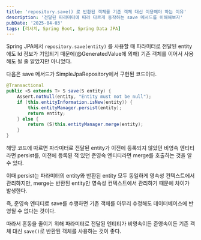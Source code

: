 ```yaml
---
title: 'repository.save() 로 반환된 객체를 기존 객체 대신 이용해야 하는 이유'
description: '전달된 파라미터에 따라 다르게 동작하는 save 메서드를 이해해보자'
pubDate: '2025-04-03'
tags: [리서치, Spring Boot, Spring Data JPA]
---
```


Spring JPA에서 `repository.save(entity)` 를 사용할 때 파라미터로 전달된 entity에도 Id 정보가 기입되기 때문에(@GeneratedValue에 외해) 기존 객체를 이어서 사용해도 될 줄 알았지만 아니었다.

다음은 save 메서드가 SimpleJpaRepository에서 구현된 코드이다.

```java
@Transactional
public <S extends T> S save(S entity) {
    Assert.notNull(entity, "Entity must not be null");
    if (this.entityInformation.isNew(entity)) {
        this.entityManager.persist(entity);
        return entity;
    } else {
        return (S)this.entityManager.merge(entity);
    }
}
```

해당 코드에 따르면 파라미터로 전달된 entity가 이전에 등록되지 않았던 비영속 엔티티라면 persist를, 이전에 등록된 적 있던 준영속 엔티티라면 merge를 호출하는 것을 알 수 있다.

이때 persist는 파라미터의 entity와 반환된 entity 모두 동일하게 영속성 컨텍스트에서 관리하지만, merge는 반환된 entity만 영속성 컨텍스트에서 관리하기 때문에 차이가 발생한다.

즉, 준영속 엔티티로 save를 수행하면 기존 객체를 아무리 수정해도 데이터베이스에 반영될 수 없다는 것이다.

따라서 혼동을 줄이기 위해 파라미터로 전달된 엔티티가 비영속이든 준영속이든 기존 객체 대신 `save()`로 반환된 객체를 사용하는 것이 좋다.